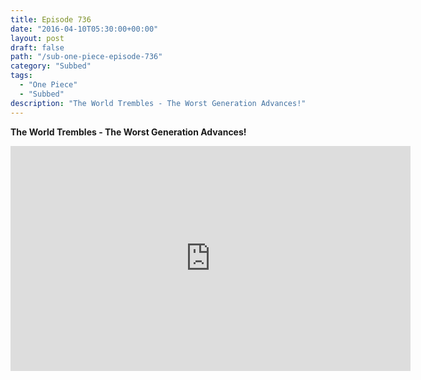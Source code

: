 ```yaml
---
title: Episode 736
date: "2016-04-10T05:30:00+00:00"
layout: post
draft: false
path: "/sub-one-piece-episode-736"
category: "Subbed"
tags:
  - "One Piece"
  - "Subbed"
description: "The World Trembles - The Worst Generation Advances!"
---
```


**The World Trembles - The Worst Generation Advances!**

<iframe width="640" height="360" src="https://www.rapidvideo.com/e/G6FRPGNSKQ" frameborder="0" marginwidth=0 marginheight=0 scrolling=no allowfullscreen></iframe>

